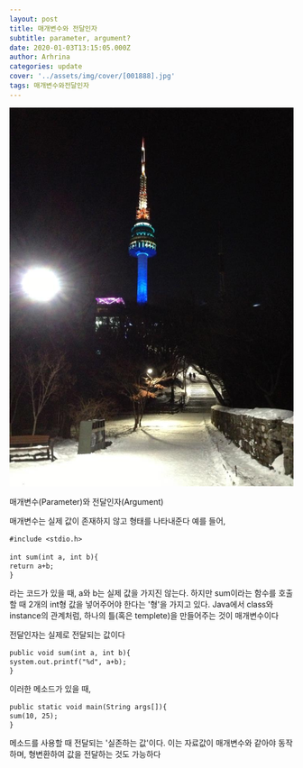 ```yaml
---
layout: post
title: 매개변수와 전달인자
subtitle: parameter, argument?
date: 2020-01-03T13:15:05.000Z
author: Arhrina
categories: update
cover: '../assets/img/cover/[001888].jpg'
tags: 매개변수와전달인자
---
```


<img src="assets/img/cover/[001888].jpg">

매개변수(Parameter)와 전달인자(Argument)



매개변수는 실제 값이 존재하지 않고 형태를 나타내준다
예를 들어,

```c{
#include <stdio.h>

int sum(int a, int b){
return a+b;
}
```
라는 코드가 있을 때, a와 b는 실제 값을 가지진 않는다. 하지만 sum이라는 함수를 호출할 때 2개의 int형 값을 넣어주어야 한다는 '형'을 가지고 있다. Java에서 class와 instance의 관계처럼, 하나의 틀(혹은 templete)을 만들어주는 것이 매개변수이다




전달인자는 실제로 전달되는 값이다

```java{
public void sum(int a, int b){
system.out.printf("%d", a+b);
}
```
이러한 메소드가 있을 때,

```java{
public static void main(String args[]){
sum(10, 25);
}
```

메소드를 사용할 때 전달되는 '실존하는 값'이다. 이는 자료값이 매개변수와 같아야 동작하며, 형변환하여 값을 전달하는 것도 가능하다
